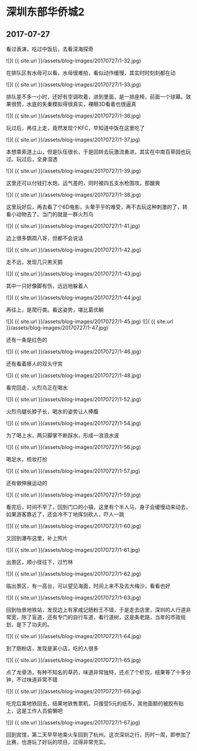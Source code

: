 深圳东部华侨城2
====================

2017-07-27
------------------------

看过表演，吃过中饭后，去看深海探奇

![]( {{ site.url }}/assets/blog-images/20170727/1-32.jpg)

在排队区有水母可以看，水母很难拍，看似动作缓慢，其实时时刻刻都在动

![]( {{ site.url }}/assets/blog-images/20170727/1-33.jpg)

排队差不多一小时，还好有空调吹着，进到里面，是一排座椅，前面一个球幕。效果很赞，水底的失重模拟得很真实，裸眼3D看着也很逼真

![]( {{ site.url }}/assets/blog-images/20170727/1-36.jpg)

玩过后，再往上走，竟然发现个KFC，早知道中饭在这里吃了

![]( {{ site.url }}/assets/blog-images/20170727/1-37.jpg)

本想乘索道上山，但是队伍很长，于是回转去玩激流勇进，其实在中南百草园也玩过。玩过后，全身湿透

![]( {{ site.url }}/assets/blog-images/20170727/1-39.jpg)

这里还可以付钱打水炮，运气差的，同时被四五支水枪围攻，那酸爽

![]( {{ site.url }}/assets/blog-images/20170727/1-38.jpg)

这里玩好后，再去看了个6D电影，头晕乎乎的难受，再不去玩这种刺激的了，转看小动物去了。当门的就是一群火烈鸟

![]( {{ site.url }}/assets/blog-images/20170727/1-41.jpg)

边上很多鹦鹉八哥，但都不会说话

![]( {{ site.url }}/assets/blog-images/20170727/1-42.jpg)

走不远，发现几只黑天鹅

![]( {{ site.url }}/assets/blog-images/20170727/1-43.jpg)

其中一只好像脚有伤，远远地躲着人

![]( {{ site.url }}/assets/blog-images/20170727/1-44.jpg)

再往上，是爬行类。看这姿势，堪比葛优躺

![]( {{ site.url }}/assets/blog-images/20170727/1-45.jpg)
![]( {{ site.url }}/assets/blog-images/20170727/1-47.jpg)

还有一条是红色的

![]( {{ site.url }}/assets/blog-images/20170727/1-46.jpg)

还有看着瘆人的双头守宫

![]( {{ site.url }}/assets/blog-images/20170727/1-48.jpg)

看完回走，火烈鸟正在喝水

![]( {{ site.url }}/assets/blog-images/20170727/1-52.jpg)

火烈鸟腿长脖子长，喝水的姿势让人捧腹

![]( {{ site.url }}/assets/blog-images/20170727/1-54.jpg)

为了喝上水，两只脚掌不断踩水，形成一浪浪水波

![]( {{ site.url }}/assets/blog-images/20170727/1-56.jpg)

喝足水，梳妆打扮

![]( {{ site.url }}/assets/blog-images/20170727/1-57.jpg)

还有做伸展运动的

![]( {{ site.url }}/assets/blog-images/20170727/1-59.jpg)

看完后，时间不早了，回到门口的小镇，这里有个半人马，身子会缓慢动来动去，如果游客靠近了，还会冷不丁地挥剑砍人，吓人一跳

![]( {{ site.url }}/assets/blog-images/20170727/1-60.jpg)

又回到瀑布这里，补上照片

![]( {{ site.url }}/assets/blog-images/20170727/1-61.jpg)

出景区，顺小径往下，过竹林

![]( {{ site.url }}/assets/blog-images/20170727/1-62.jpg)

临出景区，有一高台，可以望见海面，时间上来不及去大梅沙，看看也好

![]( {{ site.url }}/assets/blog-images/20170727/1-63.jpg)

回到怡景地铁站，发现边上有家咸记肠粉王不错，于是走去店里，深圳的人行道非常宽，除了盲道，还有专门的自行车道，看行道树，这是条老路，当年的市政规划，是下了功夫的。

![]( {{ site.url }}/assets/blog-images/20170727/1-64.jpg)

到了肠粉店，发现是家小店，吃的人很多

![]( {{ site.url }}/assets/blog-images/20170727/1-65.jpg)

点了龙骨汤，有种不知名的草药，味道非常独特，还点了个虾饺，结果等了十多分钟，不过味道非常不错

![]( {{ site.url }}/assets/blog-images/20170727/1-66.jpg)

吃完后乘地铁回去，结果地铁售票机，只接受5元的纸币，其他面额的被胶布贴上，这是工作人员偷懒吧

![]( {{ site.url }}/assets/blog-images/20170727/1-67.jpg)

回到宾馆，第二天早早地乘火车回到了杭州。这次深圳之行，历时一周，即参加了比赛，也游玩了好玩的项目，过得非常充实。